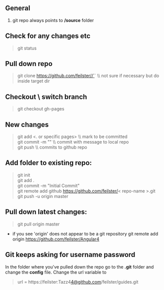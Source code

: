 ## General
1. git repo always points to **/source** folder 

## Check for any changes etc
> git status

## Pull down repo
> git clone https://github.com/feilster//`<repo name/>`   \\\ not sure if necessary but do inside target dir

## Checkout \ switch branch
> git checkout gh-pages

## New changes
> git add <. or specific pages>  \\\ mark to be committed  
> git commit -m "<any descriptive commit message>"   \\\  commit with message to local repo  
> git push   \\\ commits to github repo


## Add folder to existing repo:
> git init  
> git add .  
> git commit -m "Initial Commit"  
> git remote add github https://github.com/feilster/< repo-name >.git  
> git push -u origin master   

## Pull down latest changes:
> git pull origin master
* if you see 'origin' does not appear to be a git repository
git remote add origin https://github.com/feilster/Angular4

## Git keeps asking for username password

In the folder where you've pulled down the repo go to the **.git** folder and change the **config** file. Change the url variable to
> url = https://feilster:Tazz$4$4@github.com/feilster/guides.git
